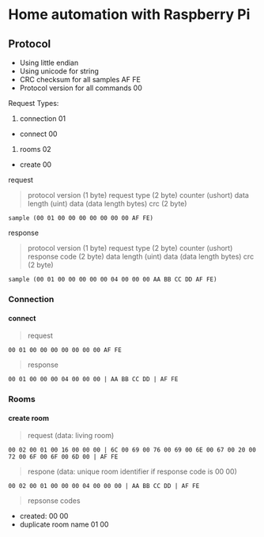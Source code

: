 # Home automation with Raspberry Pi

## Protocol

* Using little endian
* Using unicode for string
* CRC checksum for all samples AF FE
* Protocol version for all commands 00

Request Types:
1. connection 01
  - connect 00
1. rooms 02
  - create 00

request
> protocol version (1 byte) request type (2 byte) counter (ushort) data length (uint) data (data length bytes) crc (2 byte)
```
sample (00 01 00 00 00 00 00 00 00 AF FE)
```
response
> protocol version (1 byte) request type (2 byte) counter (ushort) response code (2 byte) data length (uint) data (data length bytes) crc (2 byte)
```
sample (00 01 00 00 00 00 00 04 00 00 00 AA BB CC DD AF FE)
```

### Connection
#### connect
> request
```
00 01 00 00 00 00 00 00 00 AF FE
```
> response
```
00 01 00 00 00 04 00 00 00 | AA BB CC DD | AF FE
```

### Rooms
#### create room
> request (data: living room)
```
00 02 00 01 00 16 00 00 00 | 6C 00 69 00 76 00 69 00 6E 00 67 00 20 00 72 00 6F 00 6F 00 6D 00 | AF FE
```
> respone (data: unique room identifier if response code is 00 00)
```
00 02 00 01 00 00 00 04 00 00 00 | AA BB CC DD | AF FE
```
> repsonse codes

- created: 00 00 
- duplicate room name 01 00
